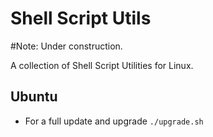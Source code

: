 # Shell Script Utils

#Note: Under construction.

A collection of Shell Script Utilities for Linux.

## Ubuntu
- For a full update and upgrade `./upgrade.sh`

